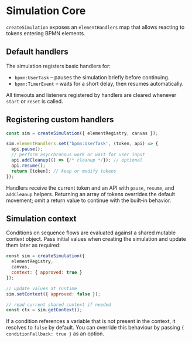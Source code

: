 # Simulation Core

`createSimulation` exposes an `elementHandlers` map that allows reacting to tokens entering BPMN elements.

## Default handlers

The simulation registers basic handlers for:

- `bpmn:UserTask` – pauses the simulation briefly before continuing.
- `bpmn:TimerEvent` – waits for a short delay, then resumes automatically.

All timeouts and listeners registered by handlers are cleared whenever `start` or `reset` is called.

## Registering custom handlers

```js
const sim = createSimulation({ elementRegistry, canvas });

sim.elementHandlers.set('bpmn:UserTask', (token, api) => {
  api.pause();
  // perform asynchronous work or wait for user input
  api.addCleanup(() => {/* cleanup */}); // optional
  api.resume();
  return [token]; // keep or modify tokens
});
```

Handlers receive the current token and an API with `pause`, `resume`, and `addCleanup` helpers. Returning an array of tokens overrides the default movement; omit a return value to continue with the built-in behavior.

## Simulation context

Conditions on sequence flows are evaluated against a shared mutable context object. Pass initial values when creating the simulation and update them later as required:

```js
const sim = createSimulation({
  elementRegistry,
  canvas,
  context: { approved: true }
});

// update values at runtime
sim.setContext({ approved: false });

// read current shared context if needed
const ctx = sim.getContext();
```

If a condition references a variable that is not present in the context, it resolves to `false` by default. You can override this behaviour by passing `{ conditionFallback: true }` as an option.

